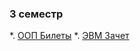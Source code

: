 ### 3 семестр
*. [ООП Билеты](https://raw.githubusercontent.com/zpix1/nsu-cheatsheet/content/NSU-PUBLIC/3%20%D1%81%D0%B5%D0%BC%D0%B5%D1%81%D1%82%D1%80/%D0%9E%D0%9E%D0%9F%20%D0%91%D0%B8%D0%BB%D0%B5%D1%82%D1%8B.pdf)
*. [ЭВМ Зачет](https://raw.githubusercontent.com/zpix1/nsu-cheatsheet/content/NSU-PUBLIC/3%20%D1%81%D0%B5%D0%BC%D0%B5%D1%81%D1%82%D1%80/%D0%AD%D0%92%D0%9C%20%D0%97%D0%B0%D1%87%D0%B5%D1%82.pdf)
